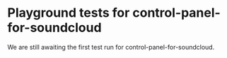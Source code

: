 # Playground tests for control-panel-for-soundcloud
We are still awaiting the first test run for control-panel-for-soundcloud.
